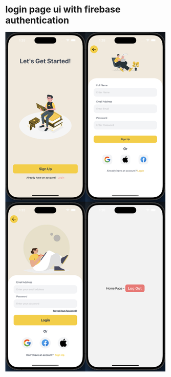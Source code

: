 # login page ui with firebase authentication

<div style="display: flex; flex-direction: row; flex-wrap:wrap">
    <img src="assets/ss/img1.png" width="250" />
    <img src="assets/ss/img2.png" width="250" />
    <img src="assets/ss/img3.png" width="250" />
    <img src="assets/ss/img4.png" width="250" />
</div>
